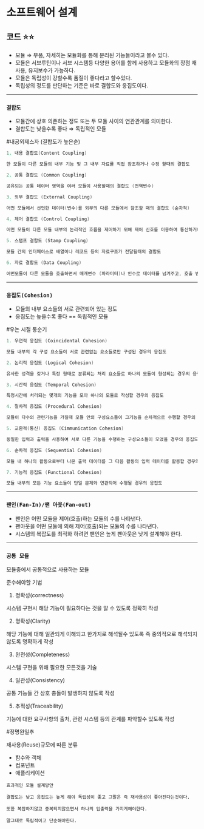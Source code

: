 # **소프트웨어 설계**

## **코드** ⭐️⭐️

- 모듈 ⇒ 부품, 자세히는 모듈화를 통해 분리된 기능들이라고 볼수 있다.
- 모듈은 서브루틴이나 서브 시스템등 다양한 용어를 함께 사용하고 모듈화의 장점 재사용, 유지보수가 가능하다.
- 모듈은 독립성이 강할수록 품질이 좋다라고 할수있다.
- 독립성의 정도를 판단하는 기준은 바로 결합도와 응집도이다.

---

### `결합도`

- 모듈간에 상호 의존하는 정도 또는 두 모듈 사이의 연관관계를 의미한다.
- 결합도는 낮을수록 좋다 ⇒ 독립적인 모듈

#내공외제스자 (결합도가 높은순)

```c
1. 내용 결합도(Content Coupling)

한 모듈이 다른 모듈의 내부 기능 및 그 내부 자료를 직접 참조하거나 수정 할때의 결합도

2. 공통 결합도 (Common Coupling)

공유되는 공통 데이터 영역을 여러 모듈이 사용할때의 결합도 (전역변수)

3. 외부 결합도 (External Coupling)

어떤 모듈에서 선언한 데이터(변수)를 외부의 다른 모듈에서 참조할 때의 결합도 (순차적)

4. 제어 결합도 (Control Coupling)

어떤 모듈이 다른 모듈 내부의 논리적인 흐름을 제어하기 위해 제어 신호를 이용하여 통신하거나 제어 요소를 전달하는 결합도

5. 스탬프 결합도 (Stamp Coupling)

모듈 간의 인터페이스로 배열이나 레코드 등의 자료구조가 전달될때의 결합도

6. 자료 결합도 (Data Coupling)

어떤모듈이 다른 모듈을 호출하면서 매개변수 (파라미터)나 인수로 데이터를 넘겨주고, 호출 받은 모듈은 받은 데이터에 대한 처리 결과를 다시 돌려주는 결합도
```

---

### `응집도(Cohesion)`

- 모듈의 내부 요소들의 서로 관련되어 있는 정도
- 응집도는 높을수록 좋다 == 독립적인 모듈

#우논 시절 통순기

```c
1. 우연적 응집도 (Coincidental Cohesion)

모듈 내부의 각 구성 요소들이 서로 관련없는 요소들로만 구성된 경우의 응집도

2. 논리적 응집도 (Logical Cohesion)

유사한 성격을 갖거나 특정 형태로 분류되는 처리 요소들로 하나의 모듈이 형성되는 경우의 응집도

3. 시간적 응집도 (Temporal Cohesion)

특정시간에 처리되는 몇개의 기능을 모아 하나의 모듈로 작성할 경우의 응집도

4. 절차적 응집도 (Procedural Cohesion)

모듈이 다수의 관련기능을 가질때 모듈 안의 구성요소들이 그기능을 순차적으로 수행할 경우의 응집도

5. 교환적(통신) 응집도 (Cimmunication Cohesion)

동일한 입력과 출력을 사용하여 서로 다른 기능을 수행하는 구성요소들이 모였을 경우의 응집도

6. 순차적 응집도 (Sequential Cohesion)

모듈 내 하나의 활동으로부터 나온 출력 데이터를 그 다음 활동의 입력 데이터를 활용할 경우의 응집도

7. 기능적 응집도 (Functional Cohesion)

모듈 내부의 모든 기능 요소들이 단일 문제와 연관되어 수행될 경우의 응집도
```

---

### `팬인(Fan-In)/팬 아웃(Fan-out)`

- 팬인은 어떤 모듈을 제어(호출)하는 모듈의 수를 나타낸다.
- 팬아웃을 어떤 모둘에 의해 제어(호출)되는 모듈의 수를 나타낸다.
- 시스템의 복잡도를 최적화 하려면 팬인은 높게 팬아웃은 낮게 설계해야 한다.

---

### `공통 모듈`

모듈중에서 공통적으로 사용하는 모듈

준수해야할 기법

1. 정확성(correctness)

시스템 구현시 해당 기능이 필요하다는 것을 알 수 있도록 정확히 작성

2. 명확성(Clarity)

해당 기능에 대해 일관되게 이해되고 한가지로 해석될수 있도록 즉 중의적으로 해석되지않도록 명확하게 작성

3. 완전성(Completeness)

시스템 구현을 위해 필요한 모든것을 기술

4. 일관성(Consistency)

공통 기능들 간 상호 충돌이 발생하지 않도록 작성

5. 추적성(Traceability)

기능에 대한 요구사항의 출처, 관련 시스템 등의 관계를 파악할수 있도록 작성

#정명완일추

재사용(Reuse)규모에 따른 분류

- 함수와 객체
- 컴포넌트
- 애플리케이션

```
효과적인 모듈 설계방안

결합도는 낮고 응집도는 높게 해야 독립성이 좋고 그말은 즉 재사용성이 좋아진다는것이다.

또한 복잡하지않고 중복되지않으면서 하나의 입출력을 가지게해야한다.

말그대로 독립적이고 단순해야한다.
```
